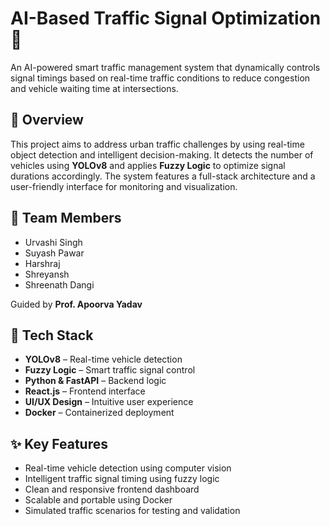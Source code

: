  # AI-Based Traffic Signal Optimization 🚦

An AI-powered smart traffic management system that dynamically controls signal timings based on real-time traffic conditions to reduce congestion and vehicle waiting time at intersections.

## 🚀 Overview

This project aims to address urban traffic challenges by using real-time object detection and intelligent decision-making. It detects the number of vehicles using **YOLOv8** and applies **Fuzzy Logic** to optimize signal durations accordingly. The system features a full-stack architecture and a user-friendly interface for monitoring and visualization.

## 👥 Team Members

- Urvashi Singh  
- Suyash Pawar  
- Harshraj  
- Shreyansh  
- Shreenath Dangi  

Guided by **Prof. Apoorva Yadav**

## 🔧 Tech Stack

- **YOLOv8** – Real-time vehicle detection  
- **Fuzzy Logic** – Smart traffic signal control  
- **Python & FastAPI** – Backend logic  
- **React.js** – Frontend interface  
- **UI/UX Design** – Intuitive user experience  
- **Docker** – Containerized deployment

## ✨ Key Features

- Real-time vehicle detection using computer vision  
- Intelligent traffic signal timing using fuzzy logic  
- Clean and responsive frontend dashboard  
- Scalable and portable using Docker  
- Simulated traffic scenarios for testing and validation
